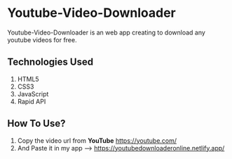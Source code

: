 # Youtube-Video-Downloader
Youtube-Video-Downloader is an web app creating to download any youtube videos for free.

## Technologies Used
1. HTML5
2. CSS3
3. JavaScript
4. Rapid API

## How To Use?
1. Copy the video url from **YouTube** https://youtube.com/
2. And Paste it in my app --> https://youtubedownloaderonline.netlify.app/

